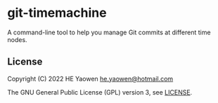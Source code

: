 # git-timemachine

A command-line tool to help you manage Git commits at different time nodes.

## License

Copyright (C) 2022 HE Yaowen <he.yaowen@hotmail.com>

The GNU General Public License (GPL) version 3, see [LICENSE](./LICENSE).

